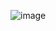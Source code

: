 ![image](https://github.com/Daniel-Gman/m5-progDB/assets/115157669/3d629be0-408f-4a22-8643-cfbaec244311)



